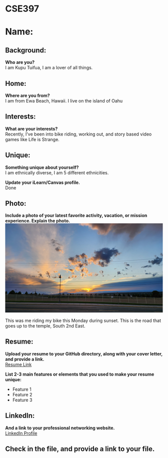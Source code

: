 # CSE397

# Name: 
<!-- Your name here -->

## Background: 
**Who are you?**  
I am Kupu Tuifua, I am a lover of all things.

## Home: 
**Where are you from?**  
I am from Ewa Beach, Hawaii. I live on the island of Oahu

## Interests: 
**What are your interests?**  
Recently, I've been into bike riding, working out, and story based video games like Life is Strange.

## Unique: 
**Something unique about yourself?**  
I am ethnically diverse, I am 5 different ethnicities.

**Update your iLearn/Canvas profile.**  
Done

## Photo: 
**Include a photo of your latest favorite activity, vacation, or mission experience. Explain the photo.**  
![Biking](bikehill.jpg)

This was me riding my bike this Monday during sunset. This is the road that goes up to the temple, South 2nd East.

## Resume: 
**Upload your resume to your GitHub directory, along with your cover letter, and provide a link.**  
[Resume Link](https://github.com/kupukt/CSE397/blob/main/Resume_Kupu_Tuifua_2024.pdf)  


**List 2-3 main features or elements that you used to make your resume unique:**  
- Feature 1
- Feature 2
- Feature 3

## LinkedIn: 
**And a link to your professional networking website.**  
[LinkedIn Profile](https://www.linkedin.com/in/kuputuifua/)  


## Check in the file, and provide a link to your file.  
<!-- Mention the GitHub repository where you've saved this file -->
